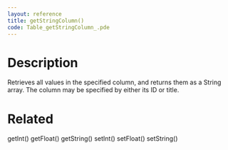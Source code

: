 ```yaml
---
layout: reference
title: getStringColumn()
code: Table_getStringColumn_.pde
---
```


# Description

Retrieves all values in the specified column, and returns them as a String array.  The column may be specified by either its ID or title.

# Related

getInt()
getFloat()
getString()
setInt()
setFloat()
setString()
